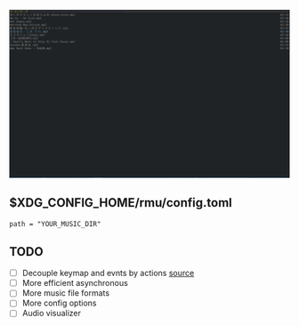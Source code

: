 ![](./picture.png)

## $XDG_CONFIG_HOME/rmu/config.toml

```text
path = "YOUR_MUSIC_DIR"
```

## TODO

- [ ] Decouple keymap and evnts by actions [source](https://ratatui.rs/recipes/apps/terminal-and-event-handler/)
- [ ] More efficient asynchronous
- [ ] More music file formats
- [ ] More config options
- [ ] Audio visualizer

